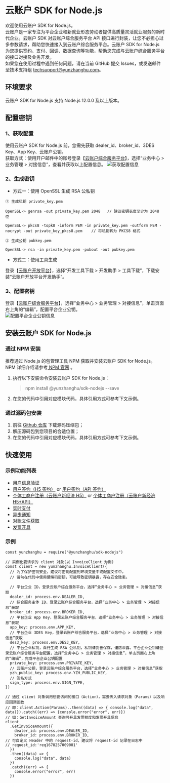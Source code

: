 # 云账户 SDK for Node.js

欢迎使用云账户 SDK for Node.js。  
云账户是一家专注为平台企业和新就业形态劳动者提供高质量灵活就业服务的新时代企业。云账户 SDK 对云账户综合服务平台 API 接口进行封装，让您不必担心过多参数请求，帮助您快速接入到云账户综合服务平台。云账户 SDK for Node.js 为您提供签约、支付、回调、数据查询等功能，帮助您完成与云账户综合服务平台的接口对接及业务开发。  
如果您在使用过程中遇到任何问题，请在当前 GitHub 提交 Issues，或发送邮件至技术支持组 [techsupport@yunzhanghu.com](mailto:techsupport@yunzhanghu.com)。

## 环境要求

云账户 SDK for Node.js 支持 Node.js 12.0.0 及以上版本。

## 配置密钥

### 1、获取配置

使用云账户 SDK for Node.js 前，您需先获取 dealer_id、broker_id、3DES Key、App Key、云账户公钥。  
获取方式：使用开户邮件中的账号登录【[云账户综合服务平台](https://service.yunzhanghu.com)】，选择“业务中心 > 业务管理 > 对接信息”，查看并获取以上配置信息。
![获取配置信息](https://yos.yunzhanghu.com/getobject/duijiexinxi.png?isAttachment=false&fileID=9487bd54b93a5abf49003c2b8ce7e069bfa24220&signature=X%2BR7PocQgPqSpR2xM1TgYU6lAapr%2FB9p3aFof03Gcfw%3D)

### 2、生成密钥

- 方式一：使用 OpenSSL 生成 RSA 公私钥

```
① ⽣成私钥 private_key.pem

OpenSSL-> genrsa -out private_key.pem 2048   // 建议密钥⻓度⾄少为 2048 位

OpenSSL-> pkcs8 -topk8 -inform PEM -in private_key.pem -outform PEM -nocrypt -out private_key_pkcs8.pem    // 将私钥转为 PKCS8 格式

② ⽣成公钥 pubkey.pem

OpenSSL-> rsa -in private_key.pem -pubout -out pubkey.pem
```

- 方式二：使用工具生成

登录【[云账户开放平台](https://open.yunzhanghu.com)】，选择“开发工具下载 > 开发助手 > 工具下载”，下载安装“云账户开放平台开发助手”。

### 3、配置密钥

登录【[云账户综合服务平台](https://service.yunzhanghu.com)】，选择“业务中心 > 业务管理 > 对接信息”，单击页面右上角的“编辑”，配置平台企业公钥。  
![配置平台企业公钥信息](https://yos.yunzhanghu.com/getobject/dujiexinxi-2.png?isAttachment=false&fileID=84e3cd1684a61c1e32eb0e7b7f43390cd053206b&signature=mqW8Zbk7h3gYXfzjR99pK%2B0pgVLcLly3VjBB2KsqDvQ%3D)

## 安装云账户 SDK for Node.js

### 通过 NPM 安装

推荐通过 Node.js 的包管理工具 NPM 获取并安装云账户 SDK for Node.js。NPM 详细介绍请参考[ NPM 官网](https://www.npmjs.com) 。

1. 执行以下安装命令安装云账户 SDK for Node.js：

   > npm install @yunzhanghu/sdk-nodejs --save

2. 在您的代码中引用对应模块代码，具体引用方式可参考下文示例。

### 通过源码包安装

1. 前往 [Github 仓库](https://github.com/YunzhanghuOpen/sdk-nodejs) 下载源码压缩包；
2. 解压源码包到您项目的合适位置；
3. 在您的代码中引用对应模块代码，具体引用方式可参考下文示例。

## 快速使用

### 示例功能列表

- [用户信息验证](./example/authentication.js)
- [用户签约（H5 签约）](./example/h5UserSign.js) or [用户签约（API 签约）](./example/apiUserSign.js)
- [个体工商户注册（云账户新经济 H5）](./example/bizlicXjjH5.js) or [个体工商户注册（云账户新经济 H5+API）](./example/bizlicXjjH5Api.js)
- [实时支付](./example/payment.js)
- [异步通知](./example/notify.js)
- [对账文件获取](./example/dataService.js)
- [发票开具](./example/invoice.js)

### 示例

```
const yunzhanghu = require("@yunzhanghu/sdk-nodejs")

// 实例化要请求的 client 对象(以 InvoiceClient 为例)
const client = new yunzhanghu.InvoiceClient({
  // 为了保护密钥安全，建议将密钥配置到环境变量中或配置文件中。
  // 请勿在代码中使用硬编码密钥，可能导致密钥暴露，存在安全隐患。

  // 平台企业 ID，登录云账户综合服务平台，选择“业务中心 > 业务管理 > 对接信息”获取
  dealer_id: process.env.DEALER_ID,
  // 综合服务主体 ID，登录云账户综合服务平台，选择“业务中心 > 业务管理 > 对接信息”获取
  broker_id: process.env.BROKER_ID,
  // 平台企业 App Key，登录云账户综合服务平台，选择“业务中心 > 业务管理 > 对接信息”获取
  app_key: process.env.APP_KEY,
  // 平台企业 3DES Key，登录云账户综合服务平台，选择“业务中心 > 业务管理 > 对接信息”获取
  des3_key: process.env.DES3_KEY,
  // 平台企业私钥，自行生成 RSA 公私钥，私钥请妥善保存，谨防泄露。平台企业公钥请登录云账户综合服务平台配置，选择“业务中心 > 业务管理 > 对接信息”，单击页面右上角的“编辑”，完成平台企业公钥配置
  private_key: process.env.PRIVATE_KEY,
  // 云账户公钥，登录云账户综合服务平台，选择“业务中心 > 业务管理 > 对接信息”获取
  yzh_public_key: process.env.YZH_PUBLIC_KEY,
  // 签名方式
  sign_type: process.env.SIGN_TYPE,
})

// 通过 client 对象调用想要访问的接口（Action），需要传入请求对象（Params）以及响应回调函数
// 即：client.Action(Params)..then((data) => { console.log("data", data)}).catch((err) => {console.error("error", err)})
// 如：GetInvoiceAmount 查询可开具发票额度和发票开具信息
client
  .GetInvoiceAmount({
    dealer_id: process.env.DEALER_ID,
    broker_id: process.env.BROKER_ID,
// 可自定义 Header 中的 request-id，建议将 request-id 记录在日志中
// request_id:'req1678257009001'
  })
  .then((data) => {
    console.log("data", data)
  })
  .catch((err) => {
    console.error("error", err)
  })
```

